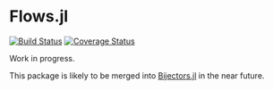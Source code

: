 # Flows.jl

[![Build Status](https://travis-ci.com/xukai92/Flows.jl.svg?branch=master)](https://travis-ci.com/xukai92/Flows.jl) [![Coverage Status](https://coveralls.io/repos/github/xukai92/Flows.jl/badge.svg)](https://coveralls.io/github/xukai92/Flows.jl)

Work in progress.

This package is likely to be merged into [Bijectors.jl](https://github.com/TuringLang/Bijectors.jl) in the near future.
